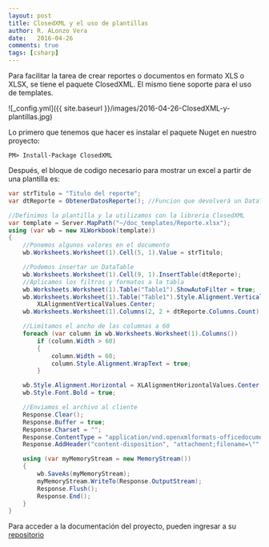 ```yaml
---
layout: post
title: ClosedXML y el uso de plantillas
author: R. ALonzo Vera
date:   2016-04-26
comments: true
tags: [csharp]
---
```


Para facilitar la tarea de crear reportes o documentos en formato XLS o XLSX, se tiene el paquete ClosedXML. El mismo tiene soporte para el uso de templates.

![_config.yml]({{ site.baseurl }}/images/2016-04-26-ClosedXML-y-plantillas.jpg)

Lo primero que tenemos que hacer es instalar el paquete Nuget en nuestro proyecto:

~~~
PM> Install-Package ClosedXML
~~~

Después, el bloque de codigo necesario para mostrar un excel a partir de una plantilla es:

~~~csharp
var strTitulo = "Titulo del reporte";
var dtReporte = ObtenerDatosReporte(); //Funcion que devolverá un DataTable

//Definimos la plantilla y la utilizamos con la libreria ClosedXML
var template = Server.MapPath("~/doc_templates/Reporte.xlsx");
using (var wb = new XLWorkbook(template))
{
    //Ponemos algunos valores en el documento
    wb.Worksheets.Worksheet(1).Cell(5, 1).Value = strTitulo;

    //Podemos insertar un DataTable
    wb.Worksheets.Worksheet(1).Cell(9, 1).InsertTable(dtReporte);
    //Aplicamos los filtros y formatos a la tabla 
    wb.Worksheets.Worksheet(1).Table("Table1").ShowAutoFilter = true;
    wb.Worksheets.Worksheet(1).Table("Table1").Style.Alignment.Vertical =
        XLAlignmentVerticalValues.Center;
    wb.Worksheets.Worksheet(1).Columns(2, 2 + dtReporte.Columns.Count).AdjustToContents();

    //Limitamos el ancho de las columnas a 60
    foreach (var column in wb.Worksheets.Worksheet(1).Columns())
        if (column.Width > 60)
        {
            column.Width = 60;
            column.Style.Alignment.WrapText = true;
        }

    wb.Style.Alignment.Horizontal = XLAlignmentHorizontalValues.Center;
    wb.Style.Font.Bold = true;

    //Enviamos el archivo al cliente
    Response.Clear();
    Response.Buffer = true;
    Response.Charset = "";
    Response.ContentType = "application/vnd.openxmlformats-officedocument.spreadsheetml.sheet";
    Response.AddHeader("content-disposition", "attachment;filename=\"" + strTitulo + ".xlsx\"");

    using (var myMemoryStream = new MemoryStream())
    {
        wb.SaveAs(myMemoryStream);
        myMemoryStream.WriteTo(Response.OutputStream);
        Response.Flush();
        Response.End();
    }
}
~~~ 

Para acceder a la documentación del proyecto, pueden ingresar a su [repositorio](https://github.com/closedxml/closedxml)